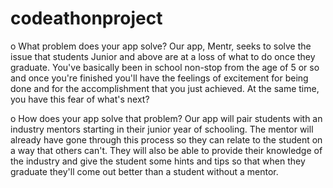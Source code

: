 # codeathonproject

 o What	problem	does	your	app	solve?
      Our app, Mentr, seeks to solve the issue that students Junior and above are at a loss of what to do once they graduate. You've basically been in school non-stop from the age of 5 or so and once you're finished you'll have the feelings of excitement for being done and for the accomplishment that you just achieved. At the same time, you have this fear of what's next?
   
 o How	does	your	app	solve	that	problem?
   Our app will pair students with an industry mentors starting in their junior year of schooling. The mentor will already have gone through this process so they can relate to the student on a way that others can't. They will also be able to provide their knowledge of the industry and give the student some hints and tips so that when they graduate they'll come out better than a student without a mentor.
